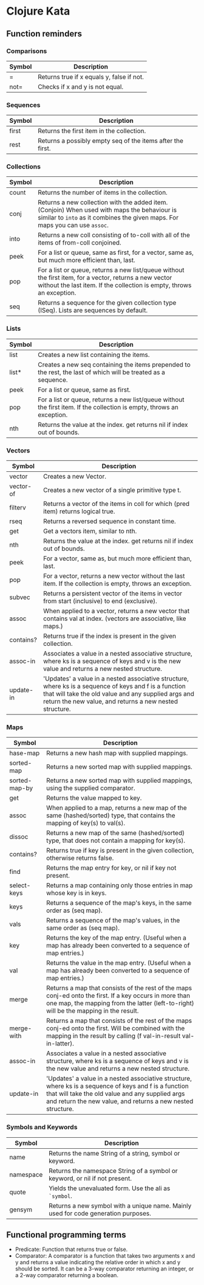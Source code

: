# Clojure Kata

## Function reminders

### Comparisons

| Symbol | Description                               |
|--------|-------------------------------------------|
| =      | Returns true if x equals y, false if not. |
| not=   | Checks if x and y is not equal.           |

### Sequences

| Symbol | Description                                                |
|--------|------------------------------------------------------------|
| first  | Returns the first item in the collection.                  |
| rest   | Returns a possibly empty seq of the items after the first. |

### Collections

| Symbol | Description                                                                                                                                                                      |
|--------|----------------------------------------------------------------------------------------------------------------------------------------------------------------------------------|
| count  | Returns the number of items in the collection.                                                                                                                                   |
| conj   | Returns a new collection with the added item. (Conjoin) When used with maps the behaviour is similar to `into` as it combines the given maps. For maps you can use `assoc`.      |
| into   | Returns a new coll consisting of to-coll with all of the items of from-coll conjoined.                                                                                           |
| peek   | For a list or queue, same as first, for a vector, same as, but much more efficient than, last.                                                                                   |
| pop    | For a list or queue, returns a new list/queue without the first item, for a vector, returns a new vector without the last item. If the collection is empty, throws an exception. |
| seq    | Returns a sequence for the given collection type (ISeq). Lists are sequences by default.                                                                                         |

### Lists

| Symbol | Description                                                                                                            |
|--------|------------------------------------------------------------------------------------------------------------------------|
| list   | Creates a new list containing the items.                                                                               |
| list*  | Creates a new seq containing the items prepended to the rest, the last of which will be treated as a sequence.         |
| peek   | For a list or queue, same as first.                                                                                    |
| pop    | For a list or queue, returns a new list/queue without the first item. If the collection is empty, throws an exception. |
| nth    | Returns the value at the index. get returns nil if index out of bounds.                                                |

### Vectors

| Symbol    | Description                                                                                                                                                                                                              |
|-----------|--------------------------------------------------------------------------------------------------------------------------------------------------------------------------------------------------------------------------|
| vector    | Creates a new Vector.                                                                                                                                                                                                    |
| vector-of | Creates a new vector of a single primitive type t.                                                                                                                                                                       |
| filterv   | Returns a vector of the items in coll for which (pred item) returns logical true.                                                                                                                                        |
| rseq      | Returns a reversed sequence in constant time.                                                                                                                                                                            |
| get       | Get a vectors item, similar to nth.                                                                                                                                                                                      |
| nth       | Returns the value at the index. get returns nil if index out of bounds.                                                                                                                                                  |
| peek      | For a vector, same as, but much more efficient than, last.                                                                                                                                                               |
| pop       | For a vector, returns a new vector without the last item. If the collection is empty, throws an exception.                                                                                                               |
| subvec    | Returns a persistent vector of the items in vector from start (inclusive) to end (exclusive).                                                                                                                            |
| assoc     | When applied to a vector, returns a new vector that contains val at index. (vectors are associative, like maps.)                                                                                                         |
| contains? | Returns true if the index is present in the given collection.                                                                                                                                                            |
| assoc-in  | Associates a value in a nested associative structure, where ks is a sequence of keys and v is the new value and returns a new nested structure.                                                                          |
| update-in | 'Updates' a value in a nested associative structure, where ks is a sequence of keys and f is a function that will take the old value and any supplied args and return the new value, and returns a new nested structure. |

### Maps

| Symbol        | Description                                                                                                                                                                                                              |
|---------------|--------------------------------------------------------------------------------------------------------------------------------------------------------------------------------------------------------------------------|
| hase-map      | Returns a new hash map with supplied mappings.                                                                                                                                                                           |
| sorted-map    | Returns a new sorted map with supplied mappings.                                                                                                                                                                         |
| sorted-map-by | Returns a new sorted map with supplied mappings, using the supplied comparator.                                                                                                                                          |
| get           | Returns the value mapped to key.                                                                                                                                                                                         |
| assoc         | When applied to a map, returns a new map of the same (hashed/sorted) type, that contains the mapping of key(s) to val(s).                                                                                                |
| dissoc        | Returns a new map of the same (hashed/sorted) type, that does not contain a mapping for key(s).                                                                                                                          |
| contains?     | Returns true if key is present in the given collection, otherwise returns false.                                                                                                                                         |
| find          | Returns the map entry for key, or nil if key not present.                                                                                                                                                                |
| select-keys   | Returns a map containing only those entries in map whose key is in keys.                                                                                                                                                 |
| keys          | Returns a sequence of the map's keys, in the same order as (seq map).                                                                                                                                                    |
| vals          | Returns a sequence of the map's values, in the same order as (seq map).                                                                                                                                                  |
| key           | Returns the key of the map entry. (Useful when a map has already been converted to a sequence of map entries.)                                                                                                           |
| val           | Returns the value in the map entry. (Useful when a map has already been converted to a sequence of map entries.)                                                                                                         |
| merge         | Returns a map that consists of the rest of the maps conj-ed onto the first.  If a key occurs in more than one map, the mapping from the latter (left-to-right) will be the mapping in the result.                        |
| merge-with    | Returns a map that consists of the rest of the maps conj-ed onto the first. Will be combined with the mapping in the result by calling (f val-in-result val-in-latter).                                                  |
| assoc-in      | Associates a value in a nested associative structure, where ks is a sequence of keys and v is the new value and returns a new nested structure.                                                                          |
| update-in     | 'Updates' a value in a nested associative structure, where ks is a sequence of keys and f is a function that will take the old value and any supplied args and return the new value, and returns a new nested structure. |

### Symbols and Keywords

| Symbol    | Description                                                                        |
|-----------|------------------------------------------------------------------------------------|
| name      | Returns the name String of a string, symbol or keyword.                            |
| namespace | Returns the namespace String of a symbol or keyword, or nil if not present.        |
| quote     | Yields the unevaluated form. Use the ali as `` `symbol ``.                         |
| gensym    | Returns a new symbol with a unique name. Mainly used for code generation purposes. |

## Functional programming terms

- Predicate: Function that returns true or false.
- Comparator: A comparator is a function that takes two arguments x and y and
  returns a value indicating the relative order in which x and y should be
  sorted. It can be a 3-way comparator returning an integer, or a 2-way
  comparator returning a boolean.
